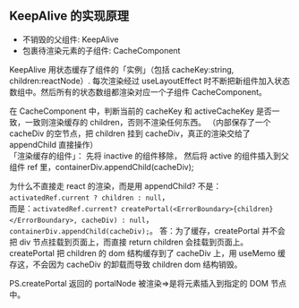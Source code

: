 ## KeepAlive 的实现原理

- 不销毁的父组件: KeepAlive
- 包裹待渲染元素的子组件: CacheComponent

KeepAlive 用状态缓存了组件的「实例」（包括 cacheKey:string, children:reactNode）. 每次渲染经过 useLayoutEffect 时不断把新组件加入状态数组中。然后所有的状态数组都渲染对应一个子组件 CacheComponent。

在 CacheComponent 中，判断当前的 cacheKey 和 activeCacheKey 是否一致，一致则渲染缓存的 children，否则不渲染任何东西。 （内部保存了一个 cacheDiv 的空节点，把 children 挂到 cacheDiv，真正的渲染交给了 appendChild 直接操作）  
「渲染缓存的组件」： 先将 inactive 的组件移除， 然后将 active 的组件插入到父组件 ref 里，containerDiv.appendChild(cacheDiv);

为什么不直接走 react 的渲染，而是用 appendChild?
不是：`activatedRef.current ? children : null`，  
而是：`activatedRef.current? createPortal(<ErrorBoundary>{children}</ErrorBoundary>, cacheDiv) : null`，`containerDiv.appendChild(cacheDiv);`。
答：为了缓存，createPortal 并不会把 div 节点挂载到页面上，而直接 return children 会挂载到页面上。 createPortal 把 children 的 dom 结构缓存到了 cacheDiv 上，用 useMemo 缓存这，不会因为 cacheDiv 的卸载而导致 children dom 结构销毁。

PS.createPortal 返回的 portalNode 被渲染=>是将元素插入到指定的 DOM 节点中。
